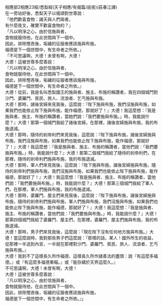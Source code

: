 相應部2相應23經/悉梨經(天子相應/有偈篇/祇夜)(莊春江譯)  
在一旁站好後，悉梨天子以偈頌對世尊說：  
「他們歡喜食物：諸天與人們兩者，  
有什麼夜叉，確實不歡喜食物的？」  
「凡以明淨之心，由於信施與者，  
食物就服侍他，在此世間與下一個中。  
因此，排除慳吝後，垢穢的征服者應該施與布施，  
福德是下一個世間中，有生命者之所依。」  
「不可思議啊，大德！未曾有啊，大德！  
大德！這被世尊多麼善說：  
『凡以明淨之心，由於信施與者，  
食物就服侍他，在此世間與下一個中。  
因此，排除慳吝後，垢穢的征服者應該施與布施，  
福德是下一個世間中，有生命者之所依。』  
大德！從前，我是名叫悉梨國王的施與者、施主、布施的稱讚者，我在四個城門對沙門、婆羅門、貧民、旅人、流浪者、乞丐施與布施。  
大德！那時，諸後宮婦來見我後，這麼說：『陛下施與布施，我們沒施與布施，如果我們也能依止陛下施與布施，能作福德，那就好了！』大德！我這麼想：『我是施與者、施主、布施的稱讚者，當她們說：「我們要施與布施。」時，我能說什麼？』大德！那第一個城門我給了諸後宮婦，在那裡，諸後宮婦施與布施，我的布施退減。  
大德！那時，隨侍的剎帝利們來見我後，這麼說：『陛下施與布施，諸後宮婦施與布施，我們沒施與布施，如果我們也能依止陛下施與布施，能作福德，那就好了！』大德！我這麼想：『我是施與者、施主、布施的稱讚者，當他們說：「我們要施與布施。」時，我能說什麼？』大德！那第二個城門我給了隨侍的剎帝利們，在那裡，隨侍的剎帝利們施與布施，我的布施退減。  
大德！那時，軍人們來見我後，這麼說：『陛下施與布施，諸後宮婦施與布施，隨侍的剎帝利們施與布施，我們沒施與布施，如果我們也能依止陛下施與布施，能作福德，那就好了！』大德！我這麼想：『我是施與者、施主、布施的稱讚者，當他們說：「我們要施與布施。」時，我能說什麼？』大德！那第三個城門我給了軍人們，在那裡，軍人們施與布施，我的布施退減。  
大德！那時，婆羅門、屋主們來見我後，這麼說：『陛下施與布施，諸後宮婦施與布施，隨侍的剎帝利們施與布施，軍人們施與布施，我們沒施與布施，如果我們也能依止陛下施與布施，能作福德，那就好了！』大德！我這麼想：『我是施與者、施主、布施的稱讚者，當他們說：「我們要施與布施。」時，我能說什麼？』大德！那第四個城門我給了婆羅門、屋主們，在那裡，婆羅門、屋主們施與布施，我的布施退減。  
大德！那時，男子們來見我後，這麼說：『現在陛下沒有任何地方施與布施。』大德！當這麼說時，我對那些男子們這麼說：『那樣的話，某人！國外所生的收益，從那裡一半送到內宮，一半就在那裡對沙門、婆羅門、貧民、旅人、流浪者、乞丐施與布施。』  
大德！我到不了這樣長久所作福德、這樣長久所作諸善法的盡頭：說『有這麼多福德。』或『有這麼多福德果報。』或『能存續於天界這麼久。』  
不可思議啊，大德！未曾有啊，大德！  
大德！這被世尊多麼善說：  
『凡以明淨之心，由於信施與者，  
食物就服侍他，在此世間與下一個中。  
因此，排除慳吝後，垢穢的征服者應該施與布施，  
福德是下一個世間中，有生命者之所依。』」  
  
  
